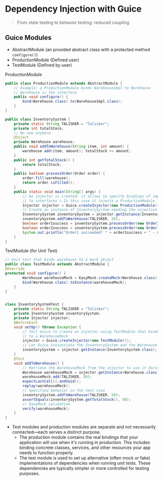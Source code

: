 # Dependency Injection with Guice

> From state testing to behavior testing: reduced coupling

## Guice Modules

- AbstractModule (an provided abstract class with a protected method
  `configure()`)
- ProductionModule (Defined user)
- TestModule (Defined by user)

ProductionModule

```java
public class ProductionModule extends AbstractModule {
    // Example: a ProductionModule binds WarehouseImpl to Warehouse
    // Warehouse is the interface
    public void configure() {
        bind(Warehouse.class).to(WarehouseImpl.class);
    }
}
```

```java
public class InventorySystem {
    private static String TALISKER = "Talisker";
    private int totalStock;
    // No new anymore
    @Inject
    private Warehouse warehouse;
    public void addToWarehouse(String item, int amount) {
        warehouse.add(item, amount); totalStock += amount;
    }
    public int getTotalStock() {
        return totalStock;
    }
    public boolean processOrder(Order order) {
        order.fill(warehouse);
        return order.isFilled();
    }
    public static void main(String[] args) {
        // An injector is created: it allows to specify bindings of implementations
        // to interfaces → In this case it injects a ProductionModule
        Injector injector = Guice.createInjector(new ProductionModule());
        // Create an instance of InventorySystem needing the injection
        InventorySystem inventorySystem = injector.getInstance(InventorySystem.class);
        inventorySystem.addToWarehouse(TALISKER, 50);
        boolean order1success = inventorySystem.processOrder(new OrderImpl(TALISKER, 50));
        boolean order2success = inventorySystem.processOrder(new OrderImpl(TALISKER, 51));
        System.out.println("Order1 succeeded? " + order1success + " - Order2 succeeded?" + order2success);
    }
}
```

TestModule (for Unit Test)

```java
// Unit test that binds warehouse to a mock object
public class TestModule extends AbstractModule {
@Override
protected void configure() {
        Warehouse warehouseMock = EasyMock.createMock(Warehouse.class);
        bind(Warehouse.class).toInstance(warehouseMock);
    }
}

```

```java

class InventorySystemTest {
    private static String TALISKER = "Talisker";
    private InventorySystem inventorySystem;
    private Injector injector;
    @BeforeEach
    void setUp() throws Exception {
        // Tell Guice to create an injector using TestModule that binds Warehouse
        // to a WarehouseMock
        injector = Guice.createInjector(new TestModule());
        // Let Guice instantiate the InventorySystem and the Warehouse in it
        inventorySystem = injector.getInstance(InventorySystem.class);
    }
    @Test
    void addToWarehouse() {
        // Retrieve the WarehouseMock from the injector to use it during the test
        Warehouse warehouseMock = injector.getInstance(Warehouse.class);
        warehouseMock.add(TALISKER, 50);
        expectLastCall().andVoid();
        replay(warehouseMock);
        // Specified behavior in the test case
        inventorySystem.addToWarehouse(TALISKER, 50);
        assertEquals(inventorySystem.getTotalStock(), 50);
        // EasyMock validation
        verify(warehouseMock);
    }
}
```

- Test modules and production modules are separate and not necessarily connected—each serves a distinct purpose.
  - The production module contains the real bindings that your application will use when it's running in production. This includes binding concrete classes, services, and other resources your app needs to function properly.
  - The test module is used to set up alternative (often mock or fake) implementations of dependencies when running unit tests. These dependencies are typically simpler or more controlled for testing purposes.
